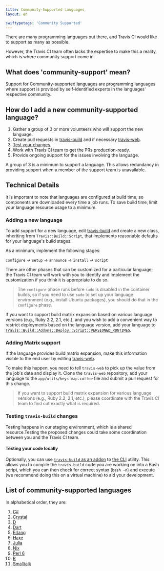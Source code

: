 ```yaml
---
title: Community-Supported Languages
layout: en

swiftypetags: 'Community Supported'
---
```


There are many programming languages out there, and Travis CI would like
to support as many as possible.

However, the Travis CI team often lacks the expertise to make this
a reality, which is where community support come in.

## What does 'community-support' mean?

Support for Community-supported languages are programming languages where
support is provided by self-identified experts in the languages'
respective community.

## How do I add a new community-supported language?

1. Gather a group of 3 or more volunteers who will support the new language.
2. Create pull requests in [travis-build](#adding-a-new-language) and if
   necessary [travis-web](#adding-matrix-support).
3. [Test your changes](#testing-travis-build-changes).
4. Work with Travis CI team to get the PRs production-ready.
5. Provide ongoing support for the issues involving the language.

A group of 3 is a minimum to support a language.
This allows redundancy in providing support when a member of
the support team is unavailable.

## Technical Details

It is important to note that languages are configured at build time,
so components are downloaded every time a job runs. To save build time, limit
 your language resource usage to a minimum.

### Adding a new language

To add support for a new language, edit [travis-build](https://github.com/travis-ci/travis-build)
and create a new class, inheriting from `Travis::Build::Script`, that implements
reasonable defaults for your language's build stages.

As a minimum, implement the following stages:

`configure` → `setup` → `announce` → `install` → `script`

There are other phases that can be customized for a particular language;
the Travis CI team will work with you to identify and implement the customization
if you think it is appropriate to do so.

> The `configure` phase runs before `sudo` is disabled in the container builds,
> so if you need to use `sudo` to set up your language environment
> (e.g., install Ubuntu packages), you should do that in the `configure` phase.

If you want to support build matrix expansion based on various language
versions (e.g., Ruby 2.2, 2.1, etc.), and you wish to add a convenient way
to restrict deployments based on the language version, add your language
to [`Travis::Build::Addons::Deploy::Script::VERSIONED_RUNTIMES`](https://github.com/travis-ci/travis-build/blob/master/lib/travis/build/addons/deploy/script.rb).

### Adding Matrix support

If the language provides build matrix expansion, make this information visible
to the end user by editing [travis-web](https://github.com/travis-ci/travis-web).

To make this happen, you need to tell `travis-web` to pick up the value
from the job's data and display it.  Clone the `travis-web` repository,
add your language to the `app/utils/keys-map.coffee` file and submit a
pull request for this change.

> If you want to support build matrix expansion for various language versions
> (e.g., Ruby 2.2, 2.1, etc.), please coordinate with the Travis CI team to
> find out exactly what is required.

### Testing `travis-build` changes

Testing happens in our staging environment, which is a shared resource.Testing
the proposed changes could take some coordination between you and the Travis CI team.

#### Testing your code locally

Optionally, you can use
[`travis-build` as an addon](https://github.com/travis-ci/travis-build/blob/master/README.md#use-as-addon-for-cli)
to [the CLI](https://github.com/travis-ci/travis.rb) utility.
This allows you to compile the `travis-build` code you are working on
into a Bash script, which you can then check for correct syntax (`bash -n`) and
execute (we recommend doing this on a virtual machine) to aid your development.

## List of community-supported languages

In alphabetical order, they are:

1. [C#](../csharp)
2. [Crystal](../crystal)
3. [D](../d)
4. [Dart](../dart)
5. [Erlang](../erlang)
6. [Haxe](../haxe)
7. [Julia](../julia)
8. [Nix](../nix)
9. [Perl 6](../perl6)
10. [R](../r)
11. [Smalltalk](../smalltalk)
